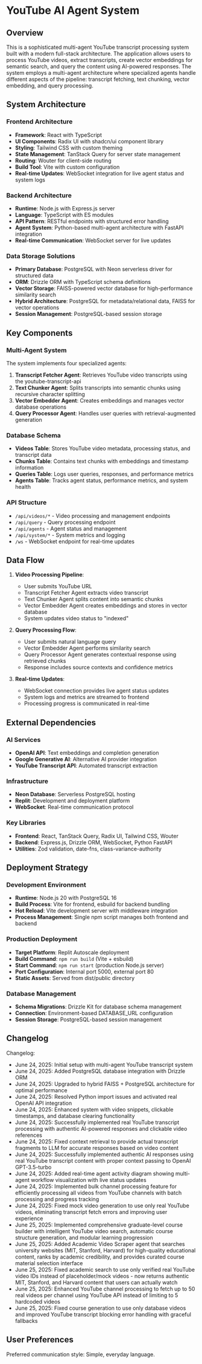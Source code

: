 # YouTube AI Agent System

## Overview

This is a sophisticated multi-agent YouTube transcript processing system built with a modern full-stack architecture. The application allows users to process YouTube videos, extract transcripts, create vector embeddings for semantic search, and query the content using AI-powered responses. The system employs a multi-agent architecture where specialized agents handle different aspects of the pipeline: transcript fetching, text chunking, vector embedding, and query processing.

## System Architecture

### Frontend Architecture
- **Framework**: React with TypeScript
- **UI Components**: Radix UI with shadcn/ui component library
- **Styling**: Tailwind CSS with custom theming
- **State Management**: TanStack Query for server state management
- **Routing**: Wouter for client-side routing
- **Build Tool**: Vite with custom configuration
- **Real-time Updates**: WebSocket integration for live agent status and system logs

### Backend Architecture
- **Runtime**: Node.js with Express.js server
- **Language**: TypeScript with ES modules
- **API Pattern**: RESTful endpoints with structured error handling
- **Agent System**: Python-based multi-agent architecture with FastAPI integration
- **Real-time Communication**: WebSocket server for live updates

### Data Storage Solutions
- **Primary Database**: PostgreSQL with Neon serverless driver for structured data
- **ORM**: Drizzle ORM with TypeScript schema definitions
- **Vector Storage**: FAISS-powered vector database for high-performance similarity search
- **Hybrid Architecture**: PostgreSQL for metadata/relational data, FAISS for vector operations
- **Session Management**: PostgreSQL-based session storage

## Key Components

### Multi-Agent System
The system implements four specialized agents:

1. **Transcript Fetcher Agent**: Retrieves YouTube video transcripts using the youtube-transcript-api
2. **Text Chunker Agent**: Splits transcripts into semantic chunks using recursive character splitting
3. **Vector Embedder Agent**: Creates embeddings and manages vector database operations
4. **Query Processor Agent**: Handles user queries with retrieval-augmented generation

### Database Schema
- **Videos Table**: Stores YouTube video metadata, processing status, and transcript data
- **Chunks Table**: Contains text chunks with embeddings and timestamp information
- **Queries Table**: Logs user queries, responses, and performance metrics
- **Agents Table**: Tracks agent status, performance metrics, and system health

### API Structure
- `/api/videos/*` - Video processing and management endpoints
- `/api/query` - Query processing endpoint
- `/api/agents` - Agent status and management
- `/api/system/*` - System metrics and logging
- `/ws` - WebSocket endpoint for real-time updates

## Data Flow

1. **Video Processing Pipeline**:
   - User submits YouTube URL
   - Transcript Fetcher Agent extracts video transcript
   - Text Chunker Agent splits content into semantic chunks
   - Vector Embedder Agent creates embeddings and stores in vector database
   - System updates video status to "indexed"

2. **Query Processing Flow**:
   - User submits natural language query
   - Vector Embedder Agent performs similarity search
   - Query Processor Agent generates contextual response using retrieved chunks
   - Response includes source contexts and confidence metrics

3. **Real-time Updates**:
   - WebSocket connection provides live agent status updates
   - System logs and metrics are streamed to frontend
   - Processing progress is communicated in real-time

## External Dependencies

### AI Services
- **OpenAI API**: Text embeddings and completion generation
- **Google Generative AI**: Alternative AI provider integration
- **YouTube Transcript API**: Automated transcript extraction

### Infrastructure
- **Neon Database**: Serverless PostgreSQL hosting
- **Replit**: Development and deployment platform
- **WebSocket**: Real-time communication protocol

### Key Libraries
- **Frontend**: React, TanStack Query, Radix UI, Tailwind CSS, Wouter
- **Backend**: Express.js, Drizzle ORM, WebSocket, Python FastAPI
- **Utilities**: Zod validation, date-fns, class-variance-authority

## Deployment Strategy

### Development Environment
- **Runtime**: Node.js 20 with PostgreSQL 16
- **Build Process**: Vite for frontend, esbuild for backend bundling
- **Hot Reload**: Vite development server with middleware integration
- **Process Management**: Single npm script manages both frontend and backend

### Production Deployment
- **Target Platform**: Replit Autoscale deployment
- **Build Command**: `npm run build` (Vite + esbuild)
- **Start Command**: `npm run start` (production Node.js server)
- **Port Configuration**: Internal port 5000, external port 80
- **Static Assets**: Served from dist/public directory

### Database Management
- **Schema Migrations**: Drizzle Kit for database schema management
- **Connection**: Environment-based DATABASE_URL configuration
- **Session Storage**: PostgreSQL-based session management

## Changelog

Changelog:
- June 24, 2025: Initial setup with multi-agent YouTube transcript system
- June 24, 2025: Added PostgreSQL database integration with Drizzle ORM
- June 24, 2025: Upgraded to hybrid FAISS + PostgreSQL architecture for optimal performance
- June 24, 2025: Resolved Python import issues and activated real OpenAI API integration
- June 24, 2025: Enhanced system with video snippets, clickable timestamps, and database clearing functionality
- June 24, 2025: Successfully implemented real YouTube transcript processing with authentic AI-powered responses and clickable video references
- June 24, 2025: Fixed context retrieval to provide actual transcript fragments to LLM for accurate responses based on video content
- June 24, 2025: Successfully implemented authentic AI responses using real YouTube transcript content with proper context passing to OpenAI GPT-3.5-turbo
- June 24, 2025: Added real-time agent activity diagram showing multi-agent workflow visualization with live status updates
- June 24, 2025: Implemented bulk channel processing feature for efficiently processing all videos from YouTube channels with batch processing and progress tracking
- June 24, 2025: Fixed mock video generation to use only real YouTube videos, eliminating transcript fetch errors and improving user experience
- June 25, 2025: Implemented comprehensive graduate-level course builder with intelligent YouTube video search, automatic course structure generation, and modular learning progression
- June 25, 2025: Added Academic Video Scraper agent that searches university websites (MIT, Stanford, Harvard) for high-quality educational content, ranks by academic credibility, and provides curated course material selection interface
- June 25, 2025: Fixed academic search to use only verified real YouTube video IDs instead of placeholder/mock videos - now returns authentic MIT, Stanford, and Harvard content that users can actually watch
- June 25, 2025: Enhanced YouTube channel processing to fetch up to 50 real videos per channel using YouTube API instead of limiting to 5 hardcoded videos
- June 25, 2025: Fixed course generation to use only database videos and improved YouTube transcript blocking error handling with graceful fallbacks

## User Preferences

Preferred communication style: Simple, everyday language.